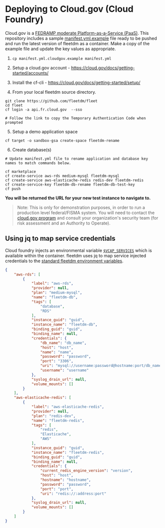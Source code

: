 # Deploying to Cloud.gov (Cloud Foundry)

Cloud.gov is a [FEDRAMP moderate Platform-as-a-Service
(PaaS)](https://marketplace.fedramp.gov/#!/product/18f-cloudgov?sort=productName). This repository
includes a sample [manifest.yml.example](https://github.com/fleetdm/fleet/blob/main/manifest.yml.cloudgov.example) file ready to be pushed and run the
latest version of fleetdm as a container. Make a copy of the example file and update the key
values as appropriate.

1. `cp manifest.yml.cloudgov.example manifest.yml`

2. Setup a cloud.gov account - https://cloud.gov/docs/getting-started/accounts/ 

3. Install the cf-cli - https://cloud.gov/docs/getting-started/setup/

4. From your local fleetdm source directory.

```
git clone https://github.com/fleetdm/fleet
cd fleet
cf login -a api.fr.cloud.gov  --sso

# Follow the link to copy the Temporary Authentication Code when prompted
```

5. Setup a demo application space

```
cf target -o sandbox-gsa create-space fleetdm-rename
```

6. Create database(s)

```
# Update manifest.yml file to rename application and database key names to match commands below.

cf marketplace
cf create-service aws-rds medium-mysql fleetdm-mysql
cf create-service aws-elasticache-redis redis-dev fleetdm-redis
cf create-service-key fleetdm-db-rename fleetdm-db-test-key
cf push
```

**You will be returned the URL for your new test instance to navigate to.**

> Note: This is only for demonstration purposes, in order to run a production level federal/FISMA system. You will need to contact the [cloud.gov program](https://cloud.gov) and consult your organization's security team (for risk assessment and an Authority to Operate).


## Using jq to map service credentials

Cloud foundry injects an environmental variable [`$VCAP_SERVICES`](https://docs.cloudfoundry.org/devguide/deploy-apps/environment-variable.html#VCAP-SERVICES) which is available within the
container. fleetdm uses jq to map service injected credentials to the [standard fleetdm environment
variables](https://fleetdm.com/docs/deploying/configuration#using-only-environment-variables). 

```json
{
    "aws-rds": [
        {
            "label": "aws-rds",
            "provider": null,
            "plan": "medium-mysql",
            "name": "fleetdm-db",
            "tags": [
                "database",
                "RDS"
            ],
            "instance_guid": "guid",
            "instance_name": "fleetdm-db",
            "binding_guid": "guid",
            "binding_name": null,
            "credentials": {
                "db_name": "db_name",
                "host": "host",
                "name": "name",
                "password": "password",
                "port": "3306",
                "uri": "mysql://username:password@hostname:port/db_name",
                "username": "username"
            },
            "syslog_drain_url": null,
            "volume_mounts": []
        }
    ],
    "aws-elasticache-redis": [
        {
            "label": "aws-elasticache-redis",
            "provider": null,
            "plan": "redis-dev",
            "name": "fleetdm-redis",
            "tags": [
                "redis",
                "Elasticache",
                "AWS"
            ],
            "instance_guid": "guid",
            "instance_name": "fleetdm-redis",
            "binding_guid": "guid",
            "binding_name": null,
            "credentials": {
                "current_redis_engine_version": "version",
                "host": "host",
                "hostname": "hostname",
                "password": "password",
                "port": "port",
                "uri": "redis://:address:port"
            },
            "syslog_drain_url": null,
            "volume_mounts": []
        }
    ]
}
```

<meta name="title" value="Cloud.gov">
<meta name="pageOrderInSection" value="700">
